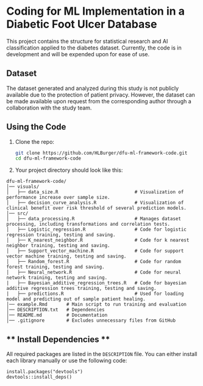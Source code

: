 # Coding for ML Implementation in a Diabetic Foot Ulcer Database
This project contains the structure for statistical research and AI classification applied to the diabetes dataset. Currently, the code is in development and will be expended upon for ease of use. 

## Dataset
The dataset generated and analyzed during this study is not publicly available due to the protection of patient privacy. However, the dataset can be made available upon request from the corresponding author through a collaboration with the study team. 

## Using the Code

1. Clone the repo:

   ```bash
   git clone https://github.com/HLBurger/dfu-ml-framework-code.git
   cd dfu-ml-framework-code

2. Your project directory should look like this:

```
dfu-ml-framework-code/
│── visuals/
│   ├── data_size.R                            # Visualization of performance increase over sample size.
│   ├── decision_curve_analysis.R              # Visualization of clinical benefit over risk threshold of several prediction models.
│── src/
│   ├── data_processing.R                      # Manages dataset processing, including transformations and correlation tests.
│   ├── Logistic_regression.R                  # Code for logistic regression training, testing and saving.
│   ├── K_nearest_neighbor.R                   # Code for k nearest neighbor training, testing and saving.
│   ├── Support_vector_machine.R               # Code for support vector machine training, testing and saving.
│   ├── Random_forest.R                        # Code for random forest training, testing and saving.
│   ├── Neural_network.R                       # Code for neural network training, testing and saving.
|   ├── Bayesian_additive_regression_trees.R   # Code for bayesian additive regression trees training, testing and saving.
|   ├── predictions.R                          # Used for loading model and predicting out of sample patient healing. 
│── example.Rmd       # Main script to run training and evaluation
│── DESCRIPTION.txt   # Dependencies
│── README.md         # Documentation
│── .gitignore        # Excludes unnecessary files from GitHub
```
  

## ** Install Dependencies **
All required packages are listed in the `DESCRIPTION` file.
You can either install each library manually or use the following code:
```
install.packages("devtools")
devtools::install_deps()
```




